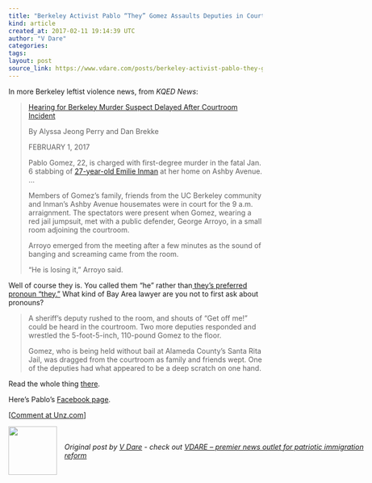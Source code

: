 ```yaml
---
title: "Berkeley Activist Pablo “They” Gomez Assaults Deputies in Courthouse"
kind: article
created_at: 2017-02-11 19:14:39 UTC
author: "V Dare"
categories: 
tags: 
layout: post
source_link: https://www.vdare.com/posts/berkeley-activist-pablo-they-gomez-assaults-deputies-in-courthouse
---
```



<!-- Cheat sheet: front matter key values above generated by planet.rb


   Berkeley Activist Pablo “They” Gomez Assaults Deputies in Courthouse             # => "I Made a Pretty Gem - Planet.rb"
   https://www.vdare.com/posts/berkeley-activist-pablo-they-gomez-assaults-deputies-in-courthouse               # => "http://poteland.com/blog/i-made-a-pretty-gem-planet-dot-rb/"
   2017-02-11 19:14:39 UTC              # => "2012-04-14 05:17:00 UTC"
   &lt;div class=&quot;pf-content&quot;&gt;&lt;p&gt;In more Berkeley leftist violence news, from &lt;em&gt;KQED News&lt;/em&gt;:&lt;/p&gt;
&lt;blockquote&gt;&lt;p&gt;&lt;a title=&quot;https://ww2.kqed.org/news/2017/02/01/hearing-for-berkeley-murder-suspect-delayed-after-courtroom-incident/&quot; href=&quot;https://ww2.kqed.org/news/2017/02/01/hearing-for-berkeley-murder-suspect-delayed-after-courtroom-incident/&quot;&gt;Hearing for Berkeley Murder Suspect Delayed After Courtroom Incident&lt;/a&gt;&lt;/p&gt;
&lt;p&gt;By Alyssa Jeong Perry and Dan Brekke&lt;/p&gt;
&lt;p&gt;FEBRUARY 1, 2017&lt;/p&gt;
&lt;p&gt;Pablo Gomez, 22, is charged with first-degree murder in the fatal Jan. 6 stabbing of &lt;a href=&quot;http://www.vdare.com/posts/was-theys-murder-of-a-berkeley-schoolteacher-a-hate-crime&quot;&gt;27-year-old Emilie Inman&lt;/a&gt; at her home on Ashby Avenue. …&lt;/p&gt;
&lt;p&gt;Members of Gomez’s family, friends from the UC Berkeley community and Inman’s Ashby Avenue housemates were in court for the 9 a.m. arraignment. The spectators were present when Gomez, wearing a red jail jumpsuit, met with a public defender, George Arroyo, in a small room adjoining the courtroom.&lt;/p&gt;
&lt;p&gt;Arroyo emerged from the meeting after a few minutes as the sound of banging and screaming came from the room.&lt;/p&gt;
&lt;p&gt;“He is losing it,” Arroyo said.&lt;/p&gt;&lt;div id=&quot;57966237cc52c74a5e1363c4&quot; class=&quot;vdb_player vdb_57966237cc52c74a5e1363c456bcd17ce4b018167fea5539&quot;&gt;    &lt;/div&gt;&lt;/blockquote&gt;
&lt;p&gt;Well of course they is. You called them “he” rather than&lt;a href=&quot;http://www.vdare.com/posts/pablo-gomez-jr-is-suspected-of-homicide-but-they-deserve-to-be-known-by-the-gender-pronoun-they-prefer&quot;&gt; they’s preferred pronoun “they.”&lt;/a&gt; What kind of Bay Area lawyer are you not to first ask about pronouns?&lt;/p&gt;
&lt;blockquote&gt;&lt;p&gt;A sheriff’s deputy rushed to the room, and shouts of “Get off me!” could be heard in the courtroom. Two more deputies responded and wrestled the 5-foot-5-inch, 110-pound Gomez to the floor.&lt;/p&gt;
&lt;p&gt;Gomez, who is being held without bail at Alameda County’s Santa Rita Jail, was dragged from the courtroom as family and friends wept. One of the deputies had what appeared to be a deep scratch on one hand.&lt;/p&gt;&lt;/blockquote&gt;
&lt;p&gt;Read the whole thing &lt;a title=&quot;https://ww2.kqed.org/news/2017/02/01/hearing-for-berkeley-murder-suspect-delayed-after-courtroom-incident/&quot; href=&quot;https://ww2.kqed.org/news/2017/02/01/hearing-for-berkeley-murder-suspect-delayed-after-courtroom-incident/&quot;&gt;there&lt;/a&gt;.&lt;/p&gt;
&lt;p&gt;Here’s Pablo’s &lt;a title=&quot;https://www.facebook.com/pablo.gomez.1840&quot; href=&quot;https://www.facebook.com/pablo.gomez.1840&quot;&gt;Facebook page&lt;/a&gt;.&lt;/p&gt;
&lt;p&gt;[&lt;a href=&quot;http://www.unz.com/isteve/berkeley-activist-pablo-they-gomez-assaults-deputies-in-courthouse/&quot;&gt;Comment at Unz.com&lt;/a&gt;]&lt;/p&gt;
&lt;/div&gt;           # => "I’ve been hurting to write this ever since we had the idea of creating a Planet for Cubox..." (Continued)
   VDARE – premier news outlet for patriotic immigration reform              # => "This is where I tell you stuff"
   vdare-premier-news-outlet-for-patriotic-immigratio              # => "this-is-where-i-tell-you-stuff"
   https://www.vdare.com               # => "http://poteland.com/articles"
           # => "programming planet"
                 # => "go ruby jekyll"
                 # => "http://poteland.com/images/site-logo.png"
   V Dare                 # => "Pablo Astigarraga"
   @vdar                # => "poteland"
   http://twitter.com/@vdar            # => "http://twitter.com/poteland" -->
<div class="pf-content"><p>In more Berkeley leftist violence news, from <em>KQED News</em>:</p>
<blockquote><p><a title="https://ww2.kqed.org/news/2017/02/01/hearing-for-berkeley-murder-suspect-delayed-after-courtroom-incident/" href="https://ww2.kqed.org/news/2017/02/01/hearing-for-berkeley-murder-suspect-delayed-after-courtroom-incident/">Hearing for Berkeley Murder Suspect Delayed After Courtroom Incident</a></p>
<p>By Alyssa Jeong Perry and Dan Brekke</p>
<p>FEBRUARY 1, 2017</p>
<p>Pablo Gomez, 22, is charged with first-degree murder in the fatal Jan. 6 stabbing of <a href="http://www.vdare.com/posts/was-theys-murder-of-a-berkeley-schoolteacher-a-hate-crime">27-year-old Emilie Inman</a> at her home on Ashby Avenue. …</p>
<p>Members of Gomez’s family, friends from the UC Berkeley community and Inman’s Ashby Avenue housemates were in court for the 9 a.m. arraignment. The spectators were present when Gomez, wearing a red jail jumpsuit, met with a public defender, George Arroyo, in a small room adjoining the courtroom.</p>
<p>Arroyo emerged from the meeting after a few minutes as the sound of banging and screaming came from the room.</p>
<p>“He is losing it,” Arroyo said.</p><div id="57966237cc52c74a5e1363c4" class="vdb_player vdb_57966237cc52c74a5e1363c456bcd17ce4b018167fea5539">    </div></blockquote>
<p>Well of course they is. You called them “he” rather than<a href="http://www.vdare.com/posts/pablo-gomez-jr-is-suspected-of-homicide-but-they-deserve-to-be-known-by-the-gender-pronoun-they-prefer"> they’s preferred pronoun “they.”</a> What kind of Bay Area lawyer are you not to first ask about pronouns?</p>
<blockquote><p>A sheriff’s deputy rushed to the room, and shouts of “Get off me!” could be heard in the courtroom. Two more deputies responded and wrestled the 5-foot-5-inch, 110-pound Gomez to the floor.</p>
<p>Gomez, who is being held without bail at Alameda County’s Santa Rita Jail, was dragged from the courtroom as family and friends wept. One of the deputies had what appeared to be a deep scratch on one hand.</p></blockquote>
<p>Read the whole thing <a title="https://ww2.kqed.org/news/2017/02/01/hearing-for-berkeley-murder-suspect-delayed-after-courtroom-incident/" href="https://ww2.kqed.org/news/2017/02/01/hearing-for-berkeley-murder-suspect-delayed-after-courtroom-incident/">there</a>.</p>
<p>Here’s Pablo’s <a title="https://www.facebook.com/pablo.gomez.1840" href="https://www.facebook.com/pablo.gomez.1840">Facebook page</a>.</p>
<p>[<a href="http://www.unz.com/isteve/berkeley-activist-pablo-they-gomez-assaults-deputies-in-courthouse/">Comment at Unz.com</a>]</p>
</div><div class="">
  <img src="" style="width: 96px; height: 96;">
  <span style="position: absolute; padding: 32px 15px;">
    <i>Original post by <a href="http://twitter.com/@vdar">V Dare</a> - check out <a href="https://www.vdare.com">VDARE – premier news outlet for patriotic immigration reform</a></i>
  </span>
</div>
